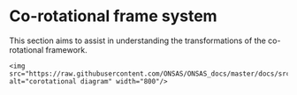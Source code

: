 # Co-rotational frame system

This section aims to assist in understanding the transformations of the co-rotational framework.

```@raw html
<img src="https://raw.githubusercontent.com/ONSAS/ONSAS_docs/master/docs/src/diagramCorotationalFrameSystem.svg" alt="corotational diagram" width="800"/>
```
